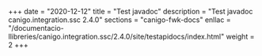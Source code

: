 +++
date        = "2020-12-12"
title       = "Test javadoc"
description = "Test javadoc canigo.integration.ssc 2.4.0"
sections    = "canigo-fwk-docs"
enllac		= "/documentacio-llibreries/canigo.integration.ssc/2.4.0/site/testapidocs/index.html"
weight		= 2
+++
